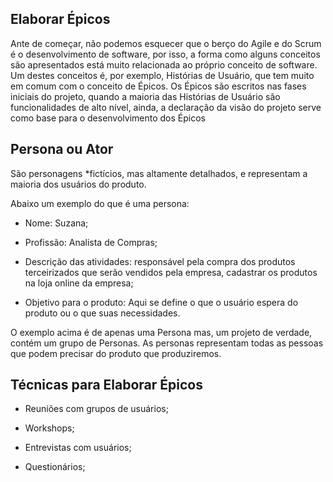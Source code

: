 ## Elaborar Épicos

Ante de começar, não podemos esquecer que o berço do Agile e do Scrum é o desenvolvimento de software, por isso, a forma como alguns conceitos são apresentados está muito relacionada ao próprio conceito de software. Um destes conceitos é, por exemplo, Histórias de Usuário, que tem muito em comum com o conceito de Épicos. Os Épicos são escritos nas fases iniciais do projeto, quando a maioria das Histórias de Usuário são funcionalidades de alto nível, ainda, a declaração da visão do projeto serve como base para o desenvolvimento dos Épicos

## Persona ou Ator

São personagens *fictícios, mas altamente detalhados, e representam a maioria dos usuários do produto.

Abaixo um exemplo do que é uma persona:

- Nome: Suzana;

- Profissão: Analista de Compras;

- Descrição das atividades: responsável pela compra dos produtos terceirizados que serão vendidos pela empresa, cadastrar os produtos na loja online da empresa;

- Objetivo para o produto: Aqui se define o que o usuário espera do produto ou o que suas necessidades.

O exemplo acima é de apenas uma Persona mas, um projeto de verdade, contém um grupo de Personas. As personas representam todas as pessoas que podem precisar do produto que produziremos.

## Técnicas para Elaborar Épicos

- Reuniões com grupos de usuários;

- Workshops;

- Entrevistas com usuários;

- Questionários;
